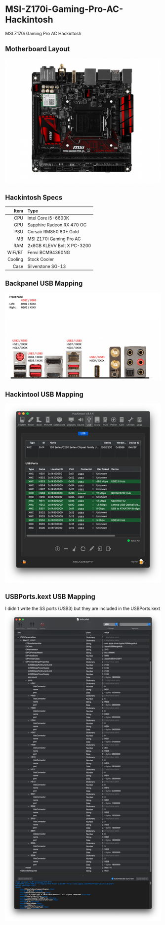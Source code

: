 # MSI-Z170i-Gaming-Pro-AC-Hackintosh
MSI Z170i Gaming Pro AC Hackintosh

## Motherboard Layout
![MSI Z170i Gaming Pro AC Motherboard Layout](https://github.com/ZenX4005/MSI-Z170i-Gaming-Pro-AC/blob/main/MSI-Z170i-Gaming-Pro-AC.png)

## Hackintosh Specs
| Item    | Type                            |
| ---:    |                            :--- |
| CPU     | Intel Core i5-6600K             |
| GPU     | Sapphire Radeon RX 470 OC       |
| PSU     | Corsair RM850 80+ Gold          |
| MB      | MSI Z170i Gaming Pro AC         |
| RAM     | 2x8GB KLEVV Bolt X PC-3200      |
| WiFi/BT | Fenvi BCM94360NG                |
| Cooling | Stock Cooler                    |
| Case    | Silverstone SG-13               |

## Backpanel USB Mapping
![Backpanel USB Mapping](https://github.com/ZenX4005/MSI-Z170i-Gaming-Pro-AC/blob/main/USB-Map-Backpanel.jpg)

## Hackintool USB Mapping
![Hackintool USB Mapping](https://github.com/ZenX4005/MSI-Z170i-Gaming-Pro-AC/blob/main/USB-Map-Hackintool.png)

## USBPorts.kext USB Mapping
I didn't write the SS ports (USB3) but they are included in the USBPorts.kext
![Hackintool USB Mapping](https://github.com/ZenX4005/MSI-Z170i-Gaming-Pro-AC/blob/main/USBPorts%2Ckext.png)
